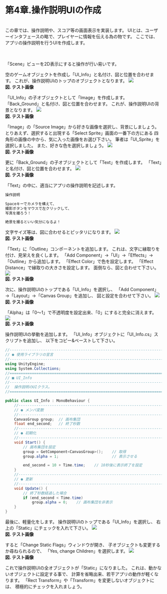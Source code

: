# 第4章.操作説明UIの作成
<br>
この章では、操作説明や、スコア等の画面表示を実装します。
UIとは、ユーザーインタフェースの略で、プレイヤーに情報を伝える為の物です。
ここでは、アプリの操作説明を行うUIを作成します。
<br>
<br>
<br>



「Scene」ビューを2D表示にすると操作が行い易いです。



空のゲームオブジェクトを作成し「UI_Info」と名付け、図と位置を合わせます。
これが、操作説明UIのトップのオブジェクトとなります。
![](/Graphics/Test/Test.jpg)  
**図. テスト画像**
<br>


「UI_Info」の子オブジェクトとして「Image」を作成します。
「Back_Ground」と名付け、図と位置を合わせます。
これが、操作説明UIの背景となります。
![](/Graphics/Test/Test.jpg)  
**図. テスト画像**
<br>


「Image」の「Source Image」から好きな画像を選択し、背景にしましょう。
とりあえず、選択すると出現する「Select Sprite」画面の一番下の方にある
四角形の画像の中から、気に入った画像をお選び下さい。
筆者は「UI_Sprite」を選択しました。
また、好きな色を選択しましょう。
![](/Graphics/Test/Test.jpg)  
**図. テスト画像**
<br>


更に「Back_Ground」の子オブジェクトとして「Text」を作成します。
「Text」と名付け、図と位置を合わせます。
![](/Graphics/Test/Test.jpg)  
**図. テスト画像**
<br>


「Text」の中に、適当にアプリの操作説明を記述します。

```text:操作説明文章.txt
操作説明

Spaceキーでカメラを構えて、
撮影ボタンをマウスで左クリックして、
写真を撮ろう！

絶景を撮るといい気分になるよ！
```

文字サイズ等は、図に合わせるとピッタリになります。
![](/Graphics/Test/Test.jpg)  
**図. テスト画像**
<br>


「Text」に「Outline」コンポーネントを追加します。
これは、文字に縁取りを付け、見栄えを良くします。
「Add Component」→「UI」→「Effects」→「Outline」から追加します。
「Effect Color」で色を設定します。
「Effect Distance」で縁取りの大きさを設定します。
面倒なら、図と合わせて下さい。
![](/Graphics/Test/Test.jpg)  
**図. テスト画像**
<br>


次に、操作説明UIのトップである「UI_Info」を選択し、
「Add Component」→「Layout」→「Canvas Group」を追加し、
図と設定を合わせて下さい。
![](/Graphics/Test/Test.jpg)  
**図. テスト画像**
<br>


「Alpha」は「0～1」で不透明度を設定出来、「0」にすると完全に消えます。
![](/Graphics/Test/Test.jpg)  
**図. テスト画像**
<br>


操作説明UIの挙動を追加します。
「UI_Info」オブジェクトに「UI_Info.cs」スクリプトを追加し、
以下をコピー&ペーストして下さい。

```c#:UI_Info.cs
//------------------------------------------------------------------------
// ● 使用ライブラリの宣言
//------------------------------------------------------------------------
using UnityEngine;
using System.Collections;
//========================================================================
// ■ UI_Info
//------------------------------------------------------------------------
//	操作説明のUIクラス。
//========================================================================

public class UI_Info : MonoBehaviour {
	//--------------------------------------------------------------------
	// ● メンバ変数
	//--------------------------------------------------------------------
	CanvasGroup group;	// 画布集団
	float end_second;	// 終了秒数
	//--------------------------------------------------------------------
	// ● 初期化
	//--------------------------------------------------------------------
	void Start() {
		// 画布集団を設定
		group = GetComponent<CanvasGroup>();	// 取得
		group.alpha = 1;						// 表示させる

		end_second = 10 + Time.time;	// 10秒後に表示終了を設定
	}
	//--------------------------------------------------------------------
	// ● 更新
	//--------------------------------------------------------------------
	void Update() {
		// 終了秒数経過した場合
		if (end_second < Time.time)
			group.alpha = 0;	// 画布集団を非表示
	}
}
```


最後に、軽量化をします。
操作説明UIのトップである「UI_Info」を選択し、
右上の「Static」にチェックを入れて下さい。
![](/Graphics/Test/Test.jpg)  
**図. テスト画像**
<br>


すると「Change Static Flags」ウィンドウが開き、
子オブジェクトも変更するか尋ねられるので、
「Yes, change Children」を選択します。
![](/Graphics/Test/Test.jpg)  
**図. テスト画像**
<br>


これで操作説明UIの全オブジェクトが「Static」になりました。
これは、動かないオブジェクトに設定する事で、
計算を省略出来、若干アプリの動作が軽くなります。
「Rect Transform」や「Transform」を変更しないオブジェクトには、
積極的にチェックを入れましょう。


